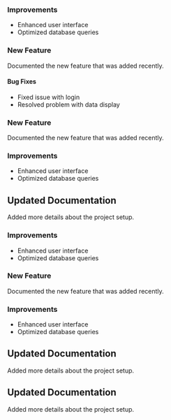 

### Improvements
- Enhanced user interface
- Optimized database queries

### New Feature
Documented the new feature that was added recently.

#### Bug Fixes
- Fixed issue with login
- Resolved problem with data display

### New Feature
Documented the new feature that was added recently.

### Improvements
- Enhanced user interface
- Optimized database queries

## Updated Documentation
Added more details about the project setup.

### Improvements
- Enhanced user interface
- Optimized database queries

### New Feature
Documented the new feature that was added recently.

### Improvements
- Enhanced user interface
- Optimized database queries

## Updated Documentation
Added more details about the project setup.

## Updated Documentation
Added more details about the project setup.